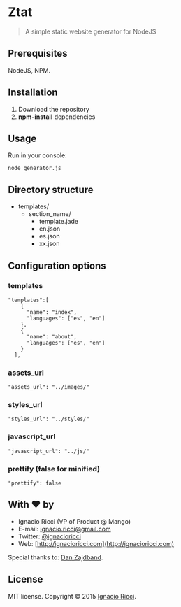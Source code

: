 # Ztat
> A simple static website generator for NodeJS

## Prerequisites

NodeJS, NPM.

## Installation

1. Download the repository
2. **npm-install** dependencies

## Usage

Run in your console:

```
node generator.js
```

## Directory structure

- templates/
  - section_name/
     - template.jade
     - en.json
     - es.json
     - xx.json

## Configuration options

### templates

```
"templates":[
    {
      "name": "index",
      "languages": ["es", "en"]
    },
    {
      "name": "about",
      "languages": ["es", "en"]
    }
  ],
```
### assets_url
```
"assets_url": "../images/"
```
### styles_url
```
"styles_url": "../styles/"
```
### javascript_url
```
"javascript_url": "../js/"
```
### prettify (false for minified)
```
"prettify": false
```

## With ❤ by

- Ignacio Ricci (VP of Product @ Mango)
 - E-mail: [ignacio.ricci@gmail.com](mailto:ignacio.ricci@gmail.com)
 - Twitter: [@ignacioricci](http://twitter.com/ignacioricci)
 - Web: [http://ignacioricci.com](http://ignacioricci.com)

Special thanks to: <a href="http://twitter.com/impronunciable">Dan Zajdband</a>.

## License
MIT license. Copyright © 2015 [Ignacio Ricci](http://ignacioricci.com).